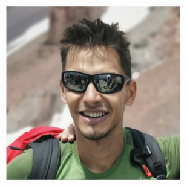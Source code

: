<img src="https://github.com/Fremen1990/Fremen1990/blob/main/main/github%20profile%20photo.png" alt="myPhoto">
